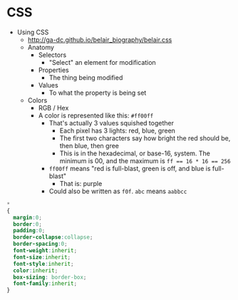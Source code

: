 # CSS



- Using CSS
  - http://ga-dc.github.io/belair_biography/belair.css
  - Anatomy
    - Selectors
      - "Select" an element for modification
    - Properties
      - The thing being modified
    - Values
      - To what the property is being set
  - Colors
    - RGB / Hex
    - A color is represented like this: `#ff00ff`
      - That's actually 3 values squished together
        - Each pixel has 3 lights: red, blue, green
        - The first two characters say how bright the red should be, then blue, then gree
        - This is in the hexadecimal, or base-16, system. The minimum is 00, and the maximum is `ff == 16 * 16 == 256`
      - `ff00ff` means "red is full-blast, green is off, and blue is full-blast"
        - That is: purple
      - Could also be written as `f0f`. `abc` means `aabbcc`
      
```css
*
{
  margin:0;
  border:0;
  padding:0;
  border-collapse:collapse;
  border-spacing:0;
  font-weight:inherit;
  font-size:inherit;
  font-style:inherit;
  color:inherit;
  box-sizing: border-box;
  font-family:inherit;
}
```
